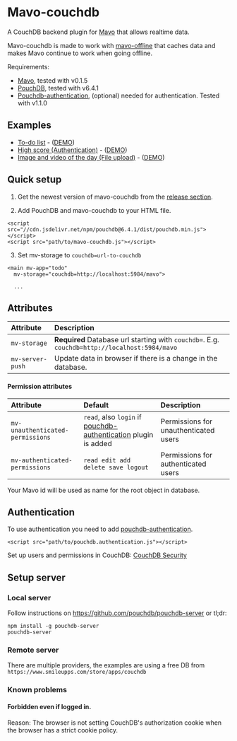 # Mavo-couchdb

A CouchDB backend plugin for [Mavo](https://mavo.io) that allows realtime data.

Mavo-couchdb is made to work with [mavo-offline](https://github.com/valterkraemer/mavo-offline) that caches data and makes Mavo continue to work when going offline.

Requirements:

- [Mavo](https://mavo.io/get/), tested with v0.1.5
- [PouchDB](https://pouchdb.com), tested with v6.4.1
- [Pouchdb-authentication](https://github.com/pouchdb-community/pouchdb-authentication), (optional) needed for authentication. Tested with v1.1.0

## Examples

- [To-do list](https://github.com/valterkraemer/mavo-couchdb/tree/master/examples/todo) - ([DEMO](https://valterkraemer.github.io/mavo-couchdb/examples/todo/))
- [High score (Authentication)](https://github.com/valterkraemer/mavo-couchdb/tree/master/examples/authentication) - ([DEMO](https://valterkraemer.github.io/mavo-couchdb/examples/authentication/))
- [Image and video of the day (File upload)](https://github.com/valterkraemer/mavo-couchdb/tree/master/examples/file-storage) - ([DEMO](https://valterkraemer.github.io/mavo-couchdb/examples/file-storage/))

## Quick setup

1. Get the newest version of mavo-couchdb from the [release section](https://github.com/valterkraemer/mavo-couchdb/releases).

2. Add PouchDB and mavo-couchdb to your HTML file.
```
<script src="//cdn.jsdelivr.net/npm/pouchdb@6.4.1/dist/pouchdb.min.js"></script>
<script src="path/to/mavo-couchdb.js"></script>
```

3. Set mv-storage to `couchdb=url-to-couchdb`
```
<main mv-app="todo"
  mv-storage="couchdb=http://localhost:5984/mavo">

  ...
```

## Attributes

| Attribute                     | Description                                                                                   |
|:------------------------------|:--------------------------------------------------------------------------------------------- |
| `mv-storage`                  | **Required** Database url starting with `couchdb=`. E.g. `couchdb=http://localhost:5984/mavo` |
| `mv-server-push`              | Update data in browser if there is a change in the database.                                  |

#### Permission attributes

| Attribute                        | Default                                                         | Description                           |
|:-------------------------------- |:--------------------------------------------------------------- |:------------------------------------- |
| `mv-unauthenticated-permissions` | `read`, also `login` if [pouchdb-authentication](https://github.com/pouchdb-community/pouchdb-authentication) plugin is added  | Permissions for unauthenticated users |
| `mv-authenticated-permissions`   | `read edit add delete save logout`                              | Permissions for authenticated users   |

Your Mavo id will be used as name for the root object in database.

## Authentication

To use authentication you need to add [pouchdb-authentication](https://github.com/pouchdb-community/pouchdb-authentication).

```
<script src="path/to/pouchdb.authentication.js"></script>
```

Set up users and permissions in CouchDB: [CouchDB Security](http://docs.couchdb.org/en/2.1.0/intro/security.html)

## Setup server

### Local server

Follow instructions on https://github.com/pouchdb/pouchdb-server or tl;dr:

```
npm install -g pouchdb-server
pouchdb-server
```

### Remote server

There are multiple providers, the examples are using a free DB from `https://www.smileupps.com/store/apps/couchdb`

### Known problems

#### Forbidden even if logged in.

Reason: The browser is not setting CouchDB's authorization cookie when the browser has a strict cookie policy.
